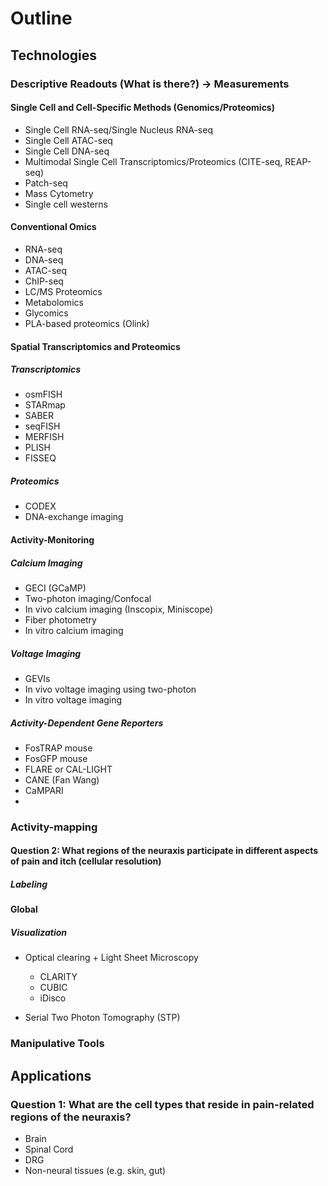 # Outline

## Technologies

### Descriptive Readouts (What is there?) -> Measurements 

#### Single Cell and Cell-Specific Methods (Genomics/Proteomics)

- Single Cell RNA-seq/Single Nucleus RNA-seq
- Single Cell ATAC-seq
- Single Cell DNA-seq
- Multimodal Single Cell Transcriptomics/Proteomics (CITE-seq, REAP-seq)
- Patch-seq  
- Mass Cytometry
- Single cell westerns

#### Conventional Omics

- RNA-seq
- DNA-seq
- ATAC-seq
- ChIP-seq
- LC/MS Proteomics
- Metabolomics
- Glycomics
- PLA-based proteomics (Olink)

#### Spatial Transcriptomics and Proteomics

##### Transcriptomics

- osmFISH
- STARmap
- SABER
- seqFISH
- MERFISH
- PLISH
- FISSEQ

##### Proteomics

- CODEX
- DNA-exchange imaging

#### Activity-Monitoring

##### Calcium Imaging

- GECI (GCaMP)
- Two-photon imaging/Confocal
- In vivo calcium imaging (Inscopix, Miniscope)
- Fiber photometry 
- In vitro calcium imaging 

##### Voltage Imaging

- GEVIs
- In vivo voltage imaging using two-photon
- In vitro voltage imaging


##### Activity-Dependent Gene Reporters

- FosTRAP mouse
- FosGFP mouse
- FLARE or CAL-LIGHT
- CANE (Fan Wang)
- CaMPARI
- 







### Activity-mapping

#### Question 2: What regions of the neuraxis participate in different aspects of pain and itch (cellular resolution)

##### Labeling

**Global** 



##### Visualization

- Optical clearing + Light Sheet Microscopy
    - CLARITY 
    - CUBIC
    - iDisco

- Serial Two Photon Tomography (STP)




### Manipulative Tools











## Applications 

### Question 1: What are the cell types that reside in pain-related regions of the neuraxis?

- Brain
- Spinal Cord
- DRG
- Non-neural tissues (e.g. skin, gut)

 





